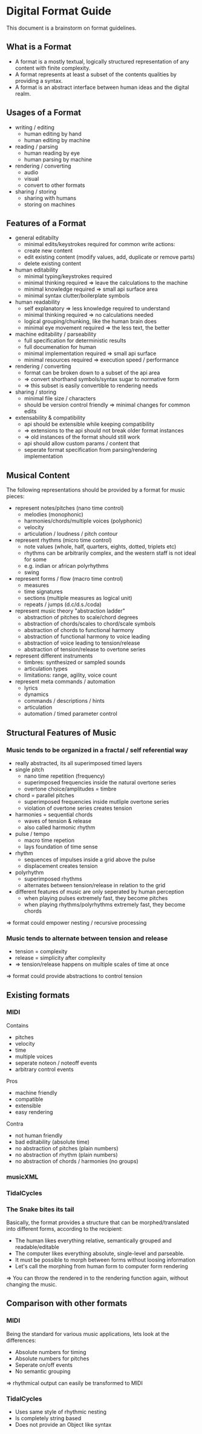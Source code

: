 # Digital Format Guide

This document is a brainstorm on format guidelines.

## What is a Format

- A format is a mostly textual, logically structured representation of any content with finite complexity.
- A format represents at least a subset of the contents qualities by providing a syntax.
- A format is an abstract interface between human ideas and the digital realm.

## Usages of a Format

- writing / editing
  - human editing by hand
  - human editing by machine
- reading / parsing
  - human reading by eye
  - human parsing by machine
- rendering / converting
  - audio
  - visual
  - convert to other formats
- sharing / storing
  - sharing with humans
  - storing on machines

## Features of a Format

- general editabilty
  - minimal edits/keystrokes required for common write actions:
  - create new content
  - edit existing content (modify values, add, duplicate or remove parts)
  - delete existing content
- human editability
  - minimal typing/keystrokes required
  - minimal thinking required => leave the calculations to the machine
  - minimal knowledge required => small api surface area
  - minimal syntax clutter/boilerplate symbols
- human readability
  - self explanatory => less knowledge required to understand
  - minimal thinking required => no calculations needed
  - logical grouping/chunking, like the human brain does
  - minimal eye movement required => the less text, the better
- machine editability / parseability
  - full specification for deterministic results
  - full documenation for human
  - minimal implementation required => small api surface
  - minimal resources required => execution speed / performance
- rendering / converting
  - format can be broken down to a subset of the api area
  - => convert shorthand symbols/syntax sugar to normative form
  - => this subset is easily convertible to rendering needs
- sharing / storing
  - minimal file size / characters
  - should be version control friendly => minimal changes for common edits
- extensability & compatibility
  - api should be extensible while keeping compatibility
  - => extensions to the api should not break older format instances
  - => old instances of the format should still work
  - api should allow custom params / content that
  - seperate format specification from parsing/rendering implementation

## Musical Content

The following representations should be provided by a format for music pieces:

- represent notes/pitches (nano time control)
  - melodies (monophonic)
  - harmonies/chords/multiple voices (polyphonic)
  - velocity
  - articulation / loudness / pitch contour
- represent rhythms (micro time control)
  - note values (whole, half, quarters, eights, dotted, triplets etc)
  - rhythms can be arbitrarily complex, and the western staff is not ideal for some
  - e.g. indian or african polyrhythms
  - swing
- represent forms / flow (macro time control)
  - measures
  - time signatures
  - sections (multiple measures as logical unit)
  - repeats / jumps (d.c/d.s./coda)
- represent music theory "abstraction ladder"
  - abstraction of pitches to scale/chord degrees
  - abstraction of chords/scales to chord/scale symbols
  - abstraction of chords to functional harmony
  - abstraction of functional harmony to voice leading
  - abstraction of voice leading to tension/release
  - abstraction of tension/release to overtone series
- represent different instruments
  - timbres: synthesized or sampled sounds
  - articulation types
  - limitations: range, agility, voice count
- represent meta commands / automation
  - lyrics
  - dynamics
  - commands / descriptions / hints
  - articulation
  - automation / timed parameter control

## Structural Features of Music

### Music tends to be organized in a fractal / self referential way

- really abstracted, its all superimposed timed layers
- single pitch
  - nano time repetition (frequency)
  - superimposed frequencies inside the natural overtone series
  - overtone choice/amplitudes = timbre
- chord = parallel pitches
  - superimposed frequencies inside mutliple overtone series
  - violation of overtone series creates tension
- harmonies = sequential chords
  - waves of tension & release
  - also called harmonic rhythm
- pulse / tempo
  - macro time repetion
  - lays foundation of time sense
- rhythm
  - sequences of impulses inside a grid above the pulse
  - displacement creates tension
- polyrhythm
  - superimposed rhythms
  - alternates between tension/release in relation to the grid
- different features of music are only seperated by human perception
  - when playing pulses extremely fast, they become pitches
  - when playing rhythms/polyrhythms extremely fast, they become chords

=> format could empower nesting / recursive processing

### Music tends to alternate between tension and release

- tension = complexity
- release = simplicity after complexity
- => tension/release happens on multiple scales of time at once

=> format could provide abstractions to control tension

## Existing formats

### MIDI

Contains

- pitches
- velocity
- time
- multiple voices
- seperate noteon / noteoff events
- arbitrary control events

Pros

- machine friendly
- compatible
- extensible
- easy rendering

Contra

- not human friendly
- bad editability (absolute time)
- no abstraction of pitches (plain numbers)
- no abstraction of rhythm (plain numbers)
- no abstraction of chords / harmonies (no groups)

### musicXML

### TidalCycles






<h3>The Snake bites its tail</h3>
        <p>
          Basically, the format provides a structure that can be
          morphed/translated into different forms, according to the recipient:
        </p>
        <ul>
          <li>
            The human likes everything relative, semantically grouped and
            readable/editable
          </li>
          <li>
            The computer likes everything absolute, single-level and parseable.
          </li>
          <li>
            It must be possible to morph between forms without loosing
            information
          </li>
          <li>
            Let's call the morphing from human form to computer form rendering
          </li>
        </ul>
        <p>
          => You can throw the rendered in to the rendering function again,
          without changing the music.
        </p>
        <h2>Comparison with other formats</h2>
        <h3>MIDI</h3>
        <p>
          Being the standard for various music applications, lets look at the
          differences:
        </p>
        <ul>
          <li>Absolute numbers for timing</li>
          <li>Absolute numbers for pitches</li>
          <li>Seperate on/off events</li>
          <li>No semantic grouping</li>
        </ul>
        <p>=> rhythmical output can easily be transformed to MIDI</p>
        <h3>TidalCycles</h3>
        <ul>
          <li>Uses same style of rhythmic nesting</li>
          <li>Is completely string based</li>
          <li>Does not provide an Object like syntax</li>
        </ul>
